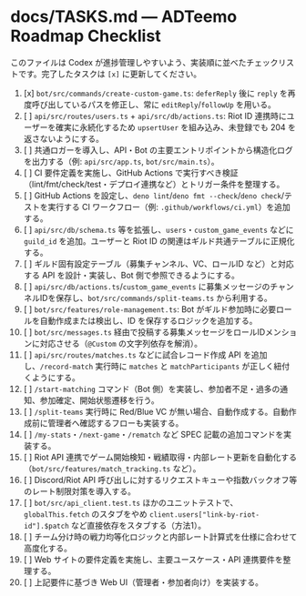 # docs/TASKS.md — ADTeemo Roadmap Checklist

このファイルは Codex が進捗管理しやすいよう、実装順に並べたチェックリストです。完了したタスクは `[x]` に更新してください。

1. [x] `bot/src/commands/create-custom-game.ts`: `deferReply` 後に `reply` を再度呼び出しているパスを修正し、常に `editReply`/`followUp` を用いる。
2. [ ] `api/src/routes/users.ts` + `api/src/db/actions.ts`: Riot ID 連携時にユーザーを確実に永続化するため `upsertUser` を組み込み、未登録でも 204 を返さないようにする。
3. [ ] 共通ロガーを導入し、API・Bot の主要エントリポイントから構造化ログを出力する（例: `api/src/app.ts`, `bot/src/main.ts`）。
4. [ ] CI 要件定義を実施し、GitHub Actions で実行すべき検証（lint/fmt/check/test・デプロイ連携など）とトリガー条件を整理する。
5. [ ] GitHub Actions を設定し、`deno lint`/`deno fmt --check`/`deno check`/テストを実行する CI ワークフロー（例: `.github/workflows/ci.yml`）を追加する。
6. [ ] `api/src/db/schema.ts` 等を拡張し、`users`・`custom_game_events` などに `guild_id` を追加。ユーザーと Riot ID の関連はギルド共通テーブルに正規化する。
7. [ ] ギルド固有設定テーブル（募集チャンネル、VC、ロールID など）と対応する API を設計・実装し、Bot 側で参照できるようにする。
8. [ ] `api/src/db/actions.ts`/`custom_game_events` に募集メッセージのチャンネルIDを保存し、`bot/src/commands/split-teams.ts` から利用する。
9. [ ] `bot/src/features/role-management.ts`: Bot がギルド参加時に必要ロールを自動作成または検出し、ID を保存するロジックを追加する。
10. [ ] `bot/src/messages.ts` 経由で投稿する募集メッセージをロールIDメンションに対応させる（`@Custom` の文字列依存を解消）。
11. [ ] `api/src/routes/matches.ts` などに試合レコード作成 API を追加し、`/record-match` 実行時に `matches` と `matchParticipants` が正しく紐付くようにする。
12. [ ] `/start-matching` コマンド（Bot 側）を実装し、参加者不足・過多の通知、参加確定、開始状態遷移を行う。
13. [ ] `/split-teams` 実行時に Red/Blue VC が無い場合、自動作成する。自動作成前に管理者へ確認するフローも実装する。
14. [ ] `/my-stats`・`/next-game`・`/rematch` など SPEC 記載の追加コマンドを実装する。
15. [ ] Riot API 連携でゲーム開始検知・戦績取得・内部レート更新を自動化する（`bot/src/features/match_tracking.ts` など）。
16. [ ] Discord/Riot API 呼び出しに対するリクエストキューや指数バックオフ等のレート制限対策を導入する。
17. [ ] `bot/src/api_client.test.ts` ほかのユニットテストで、`globalThis.fetch` のスタブをやめ `client.users["link-by-riot-id"].$patch` など直接依存をスタブする（方法1）。
18. [ ] チーム分け時の戦力均等化ロジックと内部レート計算式を仕様に合わせて高度化する。
19. [ ] Web サイトの要件定義を実施し、主要ユースケース・API 連携要件を整理する。
20. [ ] 上記要件に基づき Web UI（管理者・参加者向け）を実装する。
